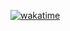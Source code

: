 [![wakatime](https://wakatime.com/badge/github/shemanto27/Web-Development-2024.svg)](https://wakatime.com/badge/github/shemanto27/Web-Development-2024)
